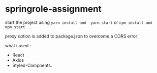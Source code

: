 # springrole-assignment

start the project using `yarn install and  yarn start` or `npm install and npm start`

proxy option is added to package.json to overcome a CORS error

what i used :
  - React
  - Axios
  - Styled-Compnents.

